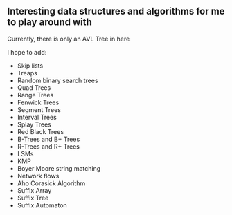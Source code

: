 ## Interesting data structures and algorithms for me to play around with 

Currently, there is only an AVL Tree in here

I hope to add:
- Skip lists
- Treaps
- Random binary search trees
- Quad Trees
- Range Trees
- Fenwick Trees
- Segment Trees
- Interval Trees
- Splay Trees
- Red Black Trees
- B-Trees and B+ Trees
- R-Trees and R+ Trees
- LSMs
- KMP
- Boyer Moore string matching
- Network flows
- Aho Corasick Algorithm
- Suffix Array
- Suffix Tree
- Suffix Automaton

